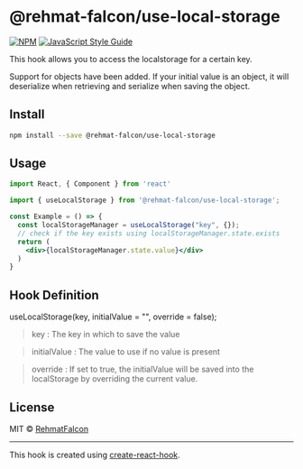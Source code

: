 # @rehmat-falcon/use-local-storage

> 

[![NPM](https://img.shields.io/npm/v/@rehmat-falcon/use-local-storage.svg)](https://www.npmjs.com/package/@rehmat-falcon/use-local-storage) [![JavaScript Style Guide](https://img.shields.io/badge/code_style-standard-brightgreen.svg)](https://standardjs.com)

This hook allows you to access the localstorage for a certain key.

Support for objects have been added. If your initial value is an object, it will deserialize when retrieving and serialize when saving the object.

## Install

```bash
npm install --save @rehmat-falcon/use-local-storage
```

## Usage

```jsx
import React, { Component } from 'react'

import { useLocalStorage } from '@rehmat-falcon/use-local-storage';

const Example = () => {
  const localStorageManager = useLocalStorage("key", {});
  // check if the key exists using localStorageManager.state.exists
  return (
    <div>{localStorageManager.state.value}</div>
  )
}
```

## Hook Definition
useLocalStorage(key, initialValue = "", override = false);

> key : The key in which to save the value

> initialValue : The value to use if no value is present

> override : If set to true, the initialValue will be saved into the localStorage by overriding the current value.


## License

MIT © [RehmatFalcon](https://github.com/RehmatFalcon)

---

This hook is created using [create-react-hook](https://github.com/hermanya/create-react-hook).
